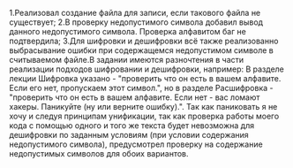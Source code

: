1.Реализовал создание файла для записи, если такового файла не существует;
2.В проверку недопустимого символа добавил вывод данного недопустимого символа. Проверка алфавитом баг не подтвердила;
3.Для шифровки и дешифровки всё также реализованно выбрасывание ошибки при содержащемся недопустимом символе в считываемом файле.В задании имеются разночтения в части реализации подходов шифровании и дешифровки,
например:
В разделе лекции Шифровка указано - "проверить что он есть в вашем алфавите. Если его нет, пропускаем этот символ.",
но в разделе Расшифровка - "проверить что он есть в вашем алфавите. Если нет - вас ломают хакеры. Паникуйте (ну или верните ошибку).".
Так как паниковать я не хочу и следуя принципам унификации, так как проверка работы моего кода с помощью одного и того же текста будет невозможна для дешифровки по заданным условиям
(при условии содержания недопустимого символа), предусмотрел проверку на содержание недопустимых символов для обоих вариантов.
